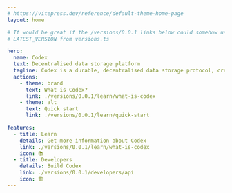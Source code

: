 ```yaml
---
# https://vitepress.dev/reference/default-theme-home-page
layout: home

# It would be great if the /versions/0.0.1 links below could somehow use
# LATEST_VERSION from versions.ts

hero:
  name: Codex
  text: Decentralised data storage platform
  tagline: Codex is a durable, decentralised data storage protocol, created so the world community can preserve its most important knowledge without risk of censorship.
  actions:
    - theme: brand
      text: What is Codex?
      link: ./versions/0.0.1/learn/what-is-codex
    - theme: alt
      text: Quick start
      link: ./versions/0.0.1/learn/quick-start

features:
  - title: Learn
    details: Get more information about Codex
    link: ./versions/0.0.1/learn/what-is-codex
    icon: 📚
  - title: Developers
    details: Build Codex
    link: ./versions/0.0.1/developers/api
    icon: 🏗️
---
```

